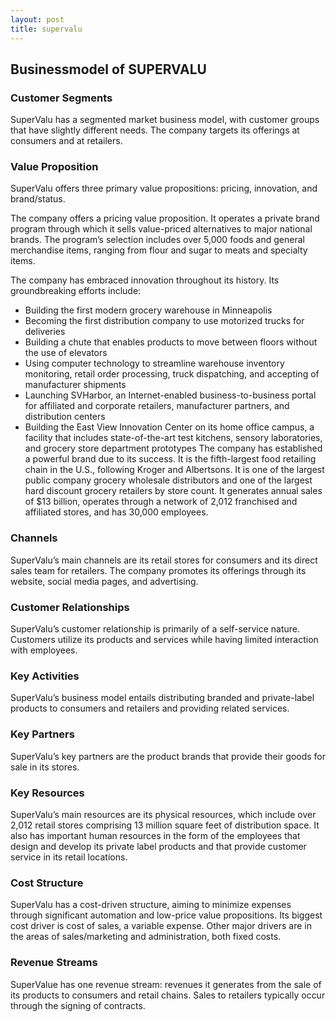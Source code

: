 ```yaml
---
layout: post
title: supervalu
---
```


Businessmodel of SUPERVALU
---------------------------

### Customer Segments

SuperValu has a segmented market business model, with customer groups that have slightly different needs. The company targets its offerings at consumers and at retailers.

### Value Proposition

SuperValu offers three primary value propositions: pricing, innovation, and brand/status.

The company offers a pricing value proposition. It operates a private brand program through which it sells value-priced alternatives to major national brands. The program’s selection includes over 5,000 foods and general merchandise items, ranging from flour and sugar to meats and specialty items.

The company has embraced innovation throughout its history. Its groundbreaking efforts include:

 * Building the first modern grocery warehouse in Minneapolis
* Becoming the first distribution company to use motorized trucks for deliveries
* Building a chute that enables products to move between floors without the use of elevators
* Using computer technology to streamline warehouse inventory monitoring, retail order processing, truck dispatching, and accepting of manufacturer shipments
* Launching SVHarbor, an Internet-enabled business-to-business portal for affiliated and corporate retailers, manufacturer partners, and distribution centers
* Building the East View Innovation Center on its home office campus, a facility that includes state-of-the-art test kitchens, sensory laboratories, and grocery store department prototypes
 The company has established a powerful brand due to its success. It is the fifth-largest food retailing chain in the U.S., following Kroger and Albertsons. It is one of the largest public company grocery wholesale distributors and one of the largest hard discount grocery retailers by store count. It generates annual sales of $13 billion, operates through a network of 2,012 franchised and affiliated stores, and has 30,000 employees.

### Channels

SuperValu’s main channels are its retail stores for consumers and its direct sales team for retailers. The company promotes its offerings through its website, social media pages, and advertising.

### Customer Relationships

SuperValu’s customer relationship is primarily of a self-service nature. Customers utilize its products and services while having limited interaction with employees.

### Key Activities

SuperValu’s business model entails distributing branded and private-label products to consumers and retailers and providing related services.

### Key Partners

SuperValu’s key partners are the product brands that provide their goods for sale in its stores.

### Key Resources

SuperValu’s main resources are its physical resources, which include over 2,012 retail stores comprising 13 million square feet of distribution space. It also has important human resources in the form of the employees that design and develop its private label products and that provide customer service in its retail locations.

### Cost Structure

SuperValu has a cost-driven structure, aiming to minimize expenses through significant automation and low-price value propositions. Its biggest cost driver is cost of sales, a variable expense. Other major drivers are in the areas of sales/marketing and administration, both fixed costs.

### Revenue Streams

SuperValue has one revenue stream: revenues it generates from the sale of its products to consumers and retail chains. Sales to retailers typically occur through the signing of contracts.
